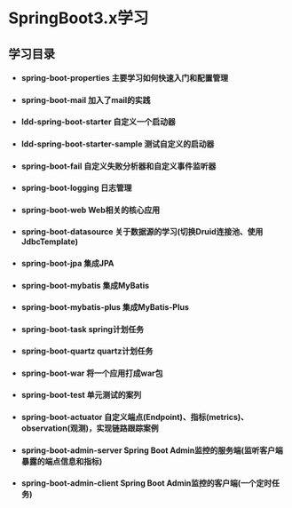 # SpringBoot3.x学习

## 学习目录

- #### spring-boot-properties			主要学习如何快速入门和配置管理
- #### spring-boot-mail                 加入了mail的实践
- #### ldd-spring-boot-starter          自定义一个启动器
- #### ldd-spring-boot-starter-sample   测试自定义的启动器
- #### spring-boot-fail                 自定义失败分析器和自定义事件监听器
- #### spring-boot-logging              日志管理
- #### spring-boot-web                  Web相关的核心应用
- #### spring-boot-datasource           关于数据源的学习(切换Druid连接池、使用JdbcTemplate)
- #### spring-boot-jpa                  集成JPA
- #### spring-boot-mybatis              集成MyBatis
- #### spring-boot-mybatis-plus         集成MyBatis-Plus
- #### spring-boot-task                 spring计划任务
- #### spring-boot-quartz               quartz计划任务
- #### spring-boot-war                  将一个应用打成war包
- #### spring-boot-test                 单元测试的案列
- #### spring-boot-actuator             自定义端点(Endpoint)、指标(metrics)、observation(观测)，实现链路跟踪案例
- #### spring-boot-admin-server         Spring Boot Admin监控的服务端(监听客户端暴露的端点信息和指标)
- #### spring-boot-admin-client         Spring Boot Admin监控的客户端(一个定时任务)
